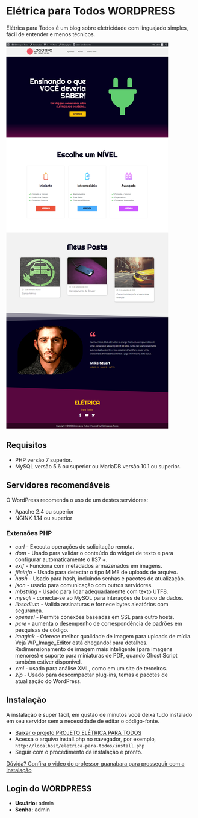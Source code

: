 # Elétrica para Todos WORDPRESS
Elétrica para Todos é um blog sobre eletricidade com linguajado simples, fácil de entender e menos técnicos.

![Tela principal](tela.png?raw=true)

## Requisitos
- PHP versão 7 superior.
- MySQL versão 5.6 ou superior ou MariaDB versão 10.1 ou superior.

## Servidores recomendáveis
O WordPress recomenda o uso de um destes servidores:

- Apache 2.4 ou superior
- NGINX 1.14 ou superior
### Extensões PHP
- *curl* - Executa operações de solicitação remota.
- *dom* - Usado para validar o conteúdo do widget de texto e para configurar automaticamente o IIS7 +.
- *exif* - Funciona com metadados armazenados em imagens.
- *fileinfo* - Usado para detectar o tipo MIME de uploads de arquivo.
- *hash* - Usado para hash, incluindo senhas e pacotes de atualização.
- *json* - usado para comunicação com outros servidores.
- *mbstring* - Usado para lidar adequadamente com texto UTF8.
- *mysqli* - conecta-se ao MySQL para interações de banco de dados.
- *libsodium* - Valida assinaturas e fornece bytes aleatórios com segurança.
- *openssl* - Permite conexões baseadas em SSL para outro hosts.
- *pcre* - aumenta o desempenho de correspondência de padrões em pesquisas de código.
- *imagick* - Oferece melhor qualidade de imagem para uploads de mídia. Veja WP_Image_Editor está chegando! para detalhes. Redimensionamento de imagem mais inteligente (para imagens menores) e suporte para miniaturas de PDF, quando Ghost Script também estiver disponível.
- *xml* - usado para análise XML, como em um site de terceiros.
- *zip* - Usado para descompactar plug-ins, temas e pacotes de atualização do WordPress.

## Instalação
A instalação é super fácil, em qustão de minutos você deixa tudo instalado em seu servidor sem a necessidade de editar o código-fonte.

- [Baixar o projeto PROJETO ELÉTRICA PARA TODOS](master.zip)
- Acessa o arquivo install.php no navegador, por exemplo, `http://localhost/eletrica-para-todos/install.php`
- Seguir com o procedimento da instalação e pronto.


[Dúvida? Confira o video do professor guanabara para prosseguir com a instalação](https://youtu.be/2knQZnWOWSw?t=833)

## Login do WORDPRESS
- **Usuário:** admin
- **Senha:** admin

